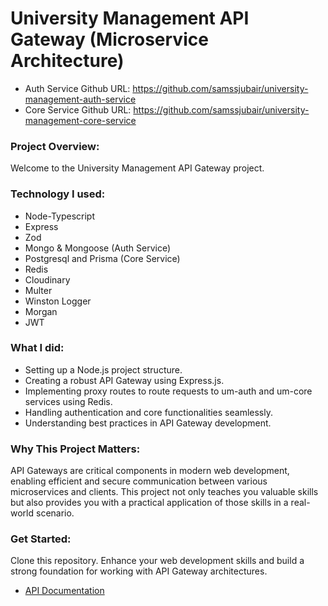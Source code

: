 # University Management API Gateway (Microservice Architecture)

- Auth Service Github URL: https://github.com/samssjubair/university-management-auth-service
- Core Service Github URL: https://github.com/samssjubair/university-management-core-service

### Project Overview:

Welcome to the University Management API Gateway project.

### Technology I used:

- Node-Typescript
- Express
- Zod
- Mongo & Mongoose (Auth Service)
- Postgresql and Prisma (Core Service)
- Redis
- Cloudinary
- Multer
- Winston Logger
- Morgan
- JWT

### What I did:

- Setting up a Node.js project structure.
- Creating a robust API Gateway using Express.js.
- Implementing proxy routes to route requests to um-auth and um-core services using Redis.
- Handling authentication and core functionalities seamlessly.
- Understanding best practices in API Gateway development.

### Why This Project Matters:

API Gateways are critical components in modern web development, enabling efficient and secure communication between various microservices and clients. This project not only teaches you valuable skills but also provides you with a practical application of those skills in a real-world scenario.

### Get Started:

Clone this repository. Enhance your web development skills and build a strong foundation for working with API Gateway architectures.

- [API Documentation](https://documenter.getpostman.com/view/26694209/2s9YC5zCgD)